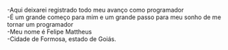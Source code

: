 -Aqui deixarei registrado todo meu avanço como programador <br>
-É um grande começo para mim e um grande passo para meu sonho de me tornar um programador</br>
-Meu nome é Felipe Mattheus </br>
-Cidade de Formosa, estado de Goiás.</br>
<!---
Lasanhas/Lasanhas is a ✨ special ✨ repository because its `README.md` (this file) appears on your GitHub profile.
You can click the Preview link to take a look at your changes.
--->
